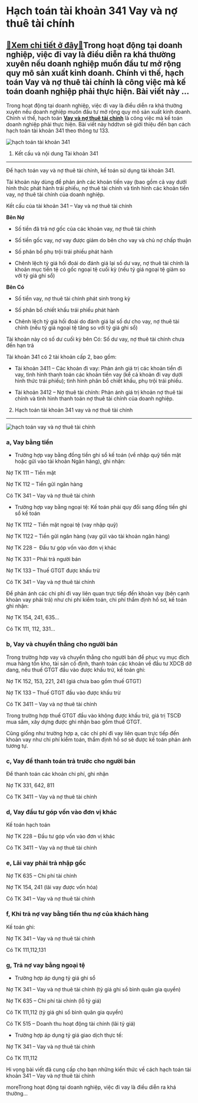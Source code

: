 Hạch toán tài khoản 341 Vay và nợ thuê tài chính
================================================

[:gift:Xem chi tiết ở đây:gift:](https://hddtvn.com/hach-toan-tai-khoan-341-vay-va-no-thue-tai-chinh/)Trong hoạt động tại doanh nghiệp, việc đi vay là điều diễn ra khá thường xuyên nếu doanh nghiệp muốn đầu tư mở rộng quy mô sản xuất kinh doanh. Chính vì thế, hạch toán Vay và nợ thuê tài chính là công việc mà kế toán doanh nghiệp phải thực hiện. Bài viết này …
--------------------------------------------------------------------------------------------------------------------------------------------------------------------------------------------------------------------------------------------------------------------

Trong hoạt động tại doanh nghiệp, việc đi vay là điều diễn ra khá thường xuyên nếu doanh nghiệp muốn đầu tư mở rộng quy mô sản xuất kinh doanh. Chính vì thế, hạch toán **[Vay và nợ thuê tài chính](#)** là công việc mà kế toán doanh nghiệp phải thực hiện. Bài viết này hddtvn sẽ giới thiệu đến bạn cách hạch toán tài khoản 341 theo thông tư 133.


![hạch toán tài khoản 341](https://hddtvn.com/wp-content/uploads/2021/01/loan-1.jpg)


1. Kết cấu và nội dung Tài khoản 341
------------------------------------


Để hạch toán vay và nợ thuê tài chính, kế toán sử dụng tài khoản 341.


Tài khoản này dùng để phản ánh các khoản tiền vay (bao gồm cả vay dưới hình thức phát hành trái phiếu, nợ thuê tài chính và tình hình các khoản tiền vay, nợ thuê tài chính của doanh nghiệp.


Kết cấu của tài khoản 341 – Vay và nợ thuê tài chính


**Bên Nợ**




* Số tiền đã trả nợ gốc của các khoản vay, nợ thuê tài chính

* Số tiền gốc vay, nợ vay được giảm do bên cho vay và chủ nợ chấp thuận

* Số phân bổ phụ trội trái phiếu phát hành

* Chênh lệch tỷ giá hối đoái do đánh giá lại số dư vay, nợ thuê tài chính là khoản mục tiền tệ có gốc ngoại tệ cuối kỳ (nếu tỷ giá ngoại tệ giảm so với tỷ giá ghi sổ)



**Bên Có**




* Số tiền vay, nợ thuê tài chính phát sinh trong kỳ

* Số phân bổ chiết khấu trái phiếu phát hành

* Chênh lệch tỷ giá hối đoái do đánh giá lại số dư cho vay, nợ thuê tài chính (nếu tỷ giá ngoại tệ tăng so với tỷ giá ghi sổ)



Tài khoản này có số dư cuối kỳ bên Có: Số dư vay, nợ thuê tài chính chưa đến hạn trả


Tài khoản 341 có 2 tài khoản cấp 2, bao gồm:




* Tài khoản 3411 – Các khoản đi vay: Phản ánh giá trị các khoản tiền đi vay, tình hình thanh toán các khoản tiền vay (kể cả khoản đi vay dưới hình thức trái phiếu); tình hình phân bổ chiết khấu, phụ trội trái phiếu.

* Tài khoản 3412 – Nợ thuê tài chính: Phản ánh giá trị khoản nợ thuê tài chính và tình hình thanh toán nợ thuê tài chính của doanh nghiệp.



2. Hạch toán tài khoản 341 vay và nợ thuê tài chính
---------------------------------------------------


![hạch toán vay và nợ thuê tài chính](https://hddtvn.com/wp-content/uploads/2021/01/vay-1.png)


### a, Vay bằng tiền




* Trường hợp vay bằng đồng tiền ghi sổ kế toán (về nhập quỹ tiền mặt hoặc gửi vào tài khoản Ngân hàng), ghi nhận:



Nợ TK 111 – Tiền mặt


Nợ TK 112 – Tiền gửi ngân hàng


Có TK 341 – Vay và nợ thuê tài chính




* Trường hợp vay bằng ngoại tệ: Kế toán phải quy đổi sang đồng tiền ghi sổ kế toán



Nợ TK 1112 – Tiền mặt ngoại tệ (vay nhập quỹ)


Nợ TK 1122 – Tiền gửi ngân hàng (vay gửi vào tài khoản ngân hàng)


Nợ TK 228 –  Đầu tư góp vốn vào đơn vị khác


Nợ TK 331 – Phải trả người bán


Nợ TK 133 – Thuế GTGT được khấu trừ


Có TK 341 – Vay và nợ thuê tài chính


Để phản ánh các chi phí đi vay liên quan trực tiếp đến khoản vay (bên cạnh khoản vay phải trả) như chi phí kiểm toán, chi phí thẩm định hồ sơ, kế toán ghi nhận:


Nợ TK 154, 241, 635…


Có TK 111, 112, 331…


### b, Vay và chuyển thẳng cho người bán


Trong trường hợp vay và chuyển thẳng cho người bán để phục vụ mục đích mua hàng tồn kho, tài sản cố định, thanh toán các khoản về đầu tư XDCB dở dang, nếu thuế GTGT đầu vào được khấu trừ, kế toán ghi:


Nợ TK 152, 153, 221, 241 (giá chưa bao gồm thuế GTGT)


Nợ TK 133 – Thuế GTGT đầu vào được khấu trừ


Có TK 3411 – Vay và nợ thuê tài chính


Trong trường hợp thuế GTGT đầu vào không được khấu trừ, giá trị TSCĐ mua sắm, xây dựng được ghi nhận bao gồm thuế GTGT.


Cũng giống như trường hợp a, các chi phí đi vay liên quan trực tiếp đến khoản vay như chi phí kiểm toán, thẩm định hồ sơ sẽ được kế toán phản ánh tương tự.


### c, Vay để thanh toán trả trước cho người bán


Để thanh toán các khoản chi phí, ghi nhận


Nợ TK 331, 642, 811


Có TK 3411 – Vay và nợ thuê tài chính


### d, Vay đầu tư góp vốn vào đơn vị khác


Kế toán hạch toán


Nợ TK 228 – Đầu tư góp vốn vào đơn vị khác


Có TK 3411 – Vay và nợ thuê tài chính


### e, Lãi vay phải trả nhập gốc


Nợ TK 635 – Chi phí tài chính


Nợ TK 154, 241 (lãi vay được vốn hóa)


Có TK 341 – Vay và nợ thuê tài chính


### f, Khi trả nợ vay bằng tiền thu nợ của khách hàng


Kế toán ghi:


Nợ TK 341 – Vay và nợ thuê tài chính


Có TK 111,112,131


### g, Trả nợ vay bằng ngoại tệ




* Trường hợp áp dụng tỷ giá ghi sổ



Nợ TK 341 – Vay và nợ thuê tài chính (tỷ giá ghi sổ bình quân gia quyền)


Nợ TK 635 – Chi phí tài chính (lỗ tỷ giá)


Có TK 111,112 (tỷ giá ghi sổ bình quân gia quyền)


Có TK 515 – Doanh thu hoạt động tài chính (lãi tỷ giá)




* Trường hợp áp dụng tỷ giá giao dịch thực tế:



Nợ TK 341 – Vay và nợ thuê tài chính


Có TK 111,112


Hi vọng bài viết đã cung cấp cho bạn những kiến thức về cách hạch toán tài khoản 341 – Vay và nợ thuê tài chính



moreTrong hoạt động tại doanh nghiệp, việc đi vay là điều diễn ra khá thường…

